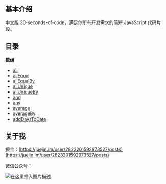 ## 基本介绍

中文版 30-seconds-of-code，满足你所有开发需求的简短 JavaScript 代码片段。

## 目录

**数组**

- [all](https://github.com/WJCHumble/30-seconds-of-code/tree/main/snippets/all.md)
- [allEqual](https://github.com/WJCHumble/30-seconds-of-code/tree/main/snippets/allEqual.md)
- [allEqualBy](https://github.com/WJCHumble/30-seconds-of-code/tree/main/snippets/allEqualBy.md)
- [allUnique](https://github.com/WJCHumble/30-seconds-of-code/tree/main/snippets/allUnique.md)
- [allUniqueBy](https://github.com/WJCHumble/30-seconds-of-code/tree/main/snippets/allUniqueBy.md)
- [and](https://github.com/WJCHumble/30-seconds-of-code/blob/main/snippets/and.md)
- [any](https://github.com/WJCHumble/30-seconds-of-code/blob/main/snippets/any.md)
- [average](https://github.com/WJCHumble/30-seconds-of-code/blob/main/snippets/average.md)
- [averageBy](https://github.com/WJCHumble/30-seconds-of-code/blob/main/snippets/averageBy.md)
- [addDaysToDate](https://github.com/WJCHumble/30-seconds-of-code/blob/main/snippets/addDaysToDate.md)

## 关于我

掘金：[https://juejin.im/user/2823201592973527/posts](https://juejin.im/user/2823201592973527/posts)

微信公众号：

![在这里插入图片描述](https://img-blog.csdnimg.cn/20201018213439800.jpg#pic_center)
